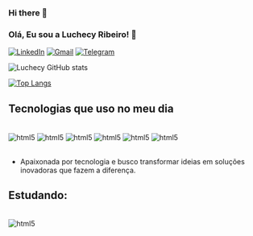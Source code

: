 ### Hi there 👋

### Olá, Eu sou a Luchecy Ribeiro! 👋

[![LinkedIn](https://img.shields.io/badge/LinkedIn-0077B5?style=for-the-badge&logo=linkedin&logoColor=white)](https://www.linkedin.com/in/luchecyribeiro/)
[![Gmail](https://img.shields.io/badge/Gmail-D14836?style=for-the-badge&logo=gmail&logoColor=white)](luchecy.ribeiro@gmail.com)
[![Telegram](https://img.shields.io/badge/Telegram-2CA5E0?style=for-the-badge&logo=telegram&logoColor=white)](https://t.me/luchecy)

![Luchecy GitHub stats](https://github-readme-stats.vercel.app/api?username=luchecy&show_icons=true&theme=dracula)

[![Top Langs](https://github-readme-stats.vercel.app/api/top-langs/?username=luchecy&layout=compact)](https://github.com/luchecy/github-readme-stats)

## Tecnologias que uso no meu dia

<div style="display: inline_block"><br/>
    <img align="center" alt="html5" src="https://img.shields.io/badge/HTML5-E34F26?style=for-the-badge&logo=html5&logoColor=white"  />
    <img align="center" alt="html5" src="https://img.shields.io/badge/CSS-239120?&style=for-the-badge&logo=css3&logoColor=white"  />
    <img align="center" alt="html5" src="https://img.shields.io/badge/Bootstrap-563D7C?style=for-the-badge&logo=bootstrap&logoColor=white"  />
    <img align="center" alt="html5" src="https://img.shields.io/badge/JavaScript-F7DF1E?style=for-the-badge&logo=javascript&logoColor=black"  />
    <img align="center" alt="html5" src="https://img.shields.io/badge/C-00599C?style=for-the-badge&logo=c&logoColor=white"  />
    <img align="center" alt="html5" src="https://img.shields.io/badge/Python-14354C?style=for-the-badge&logo=python&logoColor=white"  />
</div></br>

- Apaixonada por tecnologia e busco transformar ideias em soluções inovadoras que fazem a diferença.

## Estudando:

<div style="display: inline_block"><br/>
    <img align="center" alt="html5" src="https://img.shields.io/badge/Python-3776AB?style=for-the-badge&logo=python&logoColor=white"  />
</div></br>
